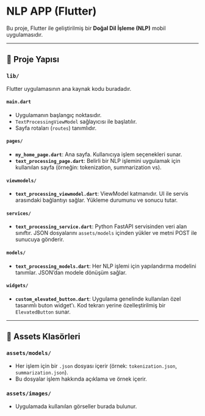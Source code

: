 # NLP APP (Flutter)

Bu proje, Flutter ile geliştirilmiş bir **Doğal Dil İşleme (NLP)** mobil uygulamasıdır.

---

## 📁 Proje Yapısı

### `lib/`

Flutter uygulamasının ana kaynak kodu buradadır.

#### `main.dart`
- Uygulamanın başlangıç noktasıdır.
- `TextProcessingViewModel` sağlayıcısı ile başlatılır.
- Sayfa rotaları (`routes`) tanımlıdır.

#### `pages/`
- **`my_home_page.dart`**: Ana sayfa. Kullanıcıya işlem seçenekleri sunar.
- **`text_processing_page.dart`**: Belirli bir NLP işlemini uygulamak için kullanılan sayfa (örneğin: tokenization, summarization vs).

#### `viewmodels/`
- **`text_processing_viewmodel.dart`**: ViewModel katmanıdır. UI ile servis arasındaki bağlantıyı sağlar. Yükleme durumunu ve sonucu tutar.

#### `services/`
- **`text_processing_service.dart`**: Python FastAPI servisinden veri alan sınıftır. JSON dosyalarını `assets/models` içinden yükler ve metni POST ile sunucuya gönderir.

#### `models/`
- **`text_processing_models.dart`**: Her NLP işlemi için yapılandırma modelini tanımlar. JSON’dan modele dönüşüm sağlar.

#### `widgets/`
- **`custom_elevated_button.dart`**: Uygulama genelinde kullanılan özel tasarımlı buton widget'ı. Kod tekrarı yerine özelleştirilmiş bir `ElevatedButton` sunar.

---

## 📁 Assets Klasörleri

### `assets/models/`
- Her işlem için bir `.json` dosyası içerir (örnek: `tokenization.json`, `summarization.json`).
- Bu dosyalar işlem hakkında açıklama ve örnek içerir.

### `assets/images/`
- Uygulamada kullanılan görseller burada bulunur.

